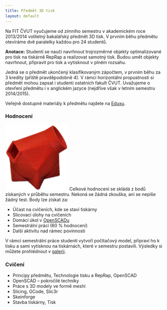 ```yaml
---
title: Předmět 3D tisk
layout: default
---
```


Na FIT ČVUT vyučujeme od zimního semestru v akademickém roce 2013/2014 volitelný bakalářský předmět 3D tisk. V prvním běhu předmětu otevíráme dvě paralelky každou pro 24 studentů.

**Anotace:** Studenti se naučí navrhnout trojrozměrné objekty optimalizované pro tisk na tiskárně RepRap a realizovat samotný tisk. Budou umět objekty navrhnout, připravit pro tisk a vytisknout v plném rozsahu.

Jedná se o předmět ukončený klasifikovaným zápočtem, v prvním běhu za 3 kredity (příště pravděpodobně 4). V rámci horizontální propustnosti si předmět mohou zapsat i studenti ostatních fakult ČVUT. Uvažujeme o otevření předmětu i v anglickém jazyce (nejdříve však v letním semestru 2014/2015).

Veřejně dostupné materiály k předmětu najdete na [Eduxu](https://edux.fit.cvut.cz/courses/BI-3DT/).

### Hodnocení

![BI-3DT](images/prints/bi-3dt.png) Celkové hodnocení se skládá z bodů získaných v průběhu semestru. Nekoná se žádná zkouška, ani se nepíše žádný test. Body lze získat za:

 * Účast na cvičeních, kde se staví tiskárny
 * Slicovací úlohy na cvičeních
 * Domácí úkol v [OpenSCADu](aplikace)
 * Semestrální práci (60 % hodnocení)
 * Další aktivitu nad rámec povinností

V rámci semestrální práce studenti vytvoří počítačový model, připraví ho k tisku a sami vytisknou na tiskárnách, které v semestru postavili. Výsledky si můžete prohlédnout v [galerii](galerie).

### Cvičení

 * Principy předmětu, Technologie tisku a RepRap, OpenSCAD
 * OpenSCAD – pokročilé techniky
 * Práce s 3D modely ve formě meshí
 * Slicing, GCode, Slic3r
 * Skeinforge
 * Stavba tiskárny, Tisk
